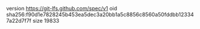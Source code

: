 version https://git-lfs.github.com/spec/v1
oid sha256:f90d1e7828245b453ea5dec3a20bb1a5c8856c8560a50fddbb123347a22d7f7f
size 19833
